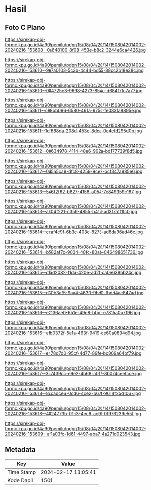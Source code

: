 # Hasil

## Foto C Plano

https://sirekap-obj-formc.kpu.go.id/4a90/pemilu/pdpr/15/08/04/20/14/1508042014002-20240216-153608--0a648100-8f08-453e-b8c2-3244e6ca4426.jpg

https://sirekap-obj-formc.kpu.go.id/4a90/pemilu/pdpr/15/08/04/20/14/1508042014002-20240216-153610--967a0103-5c3b-4c44-bd55-88cc2b18e38c.jpg

https://sirekap-obj-formc.kpu.go.id/4a90/pemilu/pdpr/15/08/04/20/14/1508042014002-20240216-153610--004725e3-9698-4273-854c-d684f7fc7a77.jpg

https://sirekap-obj-formc.kpu.go.id/4a90/pemilu/pdpr/15/08/04/20/14/1508042014002-20240216-153611--c88bb096-6580-461a-975c-fe083fa8895e.jpg

https://sirekap-obj-formc.kpu.go.id/4a90/pemilu/pdpr/15/08/04/20/14/1508042014002-20240216-153611--1df688da-208d-453e-8dcc-0c4efd295d0b.jpg

https://sirekap-obj-formc.kpu.go.id/4a90/pemilu/pdpr/15/08/04/20/14/1508042014002-20240216-153612--08634978-4114-48e6-902a-bd177739f8d5.jpg

https://sirekap-obj-formc.kpu.go.id/4a90/pemilu/pdpr/15/08/04/20/14/1508042014002-20240216-153612--0d5a5ca9-dfc8-4259-9ce2-bcf347a985e6.jpg

https://sirekap-obj-formc.kpu.go.id/4a90/pemilu/pdpr/15/08/04/20/14/1508042014002-20240216-153613--546f2f62-b827-4158-a054-7e849359c167.jpg

https://sirekap-obj-formc.kpu.go.id/4a90/pemilu/pdpr/15/08/04/20/14/1508042014002-20240216-153613--a604f221-c359-4855-b41d-ad3f7a1f1fc0.jpg

https://sirekap-obj-formc.kpu.go.id/4a90/pemilu/pdpr/15/08/04/20/14/1508042014002-20240216-153614--ceaf4c9f-6b3c-403c-8273-ad6da96ad46c.jpg

https://sirekap-obj-formc.kpu.go.id/4a90/pemilu/pdpr/15/08/04/20/14/1508042014002-20240216-153614--b582af7c-9034-48fc-80ab-046498651736.jpg

https://sirekap-obj-formc.kpu.go.id/4a90/pemilu/pdpr/15/08/04/20/14/1508042014002-20240216-153615--c15d2082-f1da-420e-ad2f-ca0e638bb24c.jpg

https://sirekap-obj-formc.kpu.go.id/4a90/pemilu/pdpr/15/08/04/20/14/1508042014002-20240216-153615--d30b3af5-9aa4-4630-9bd0-fbdd4ac847ad.jpg

https://sirekap-obj-formc.kpu.go.id/4a90/pemilu/pdpr/15/08/04/20/14/1508042014002-20240216-153616--e2136ae0-651e-49e8-bfbc-e7815a0b7f96.jpg

https://sirekap-obj-formc.kpu.go.id/4a90/pemilu/pdpr/15/08/04/20/14/1508042014002-20240216-153616--efb0372f-5e1a-463f-9419-ce60a0894d94.jpg

https://sirekap-obj-formc.kpu.go.id/4a90/pemilu/pdpr/15/08/04/20/14/1508042014002-20240216-153617--e478d7d0-95cf-4d77-89fe-bc809a64bf79.jpg

https://sirekap-obj-formc.kpu.go.id/4a90/pemilu/pdpr/15/08/04/20/14/1508042014002-20240216-153617--3c7439cc-e9e2-4b68-a0f7-8b074ceefcce.jpg

https://sirekap-obj-formc.kpu.go.id/4a90/pemilu/pdpr/15/08/04/20/14/1508042014002-20240216-153618--8ccadce6-0cd6-4ce2-b67f-9614f25d1067.jpg

https://sirekap-obj-formc.kpu.go.id/4a90/pemilu/pdpr/15/08/04/20/14/1508042014002-20240216-153618--4024773b-01c3-4ec6-ac9f-0f976239e55f.jpg

https://sirekap-obj-formc.kpu.go.id/4a90/pemilu/pdpr/15/08/04/20/14/1508042014002-20240216-153609--af1a03fc-1d61-4497-aba7-4a271d023543.jpg


## Metadata

| Key        | Value               |
| ---------- | ------------------- |
| Time Stamp | 2024-02-17 13:05:41 |
| Kode Dapil | 1501                |



